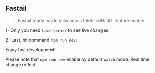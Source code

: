 ## Fastail

> Fastail ready made tailwindcss folder with JIT feature enable.

1- Only you need `live-server` to see live changes.

2- Last, hit command `npm run dev`.

Enjoy fast development!

Please note that `npm run dev` enable by default `watch` mode. Real time change reflect.
